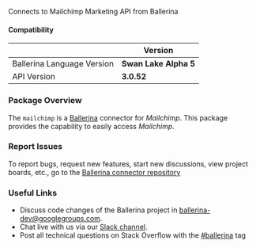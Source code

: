Connects to Mailchimp Marketing API from Ballerina

#### Compatibility
|                               | Version               |
|-------------------------------|-----------------------|
| Ballerina Language Version    | **Swan Lake Alpha 5** |
| API Version                   | **3.0.52**               |

### Package Overview
The `mailchimp` is a [Ballerina](https://ballerina.io/) connector for *Mailchimp*.
This package provides the capability to easily access *Mailchimp*.
### Report Issues
To report bugs, request new features, start new discussions, view project boards, etc., go to the [Ballerina connector repository](https://github.com/ballerina-platform/ballerinax-openapi-connectors)
### Useful Links
- Discuss code changes of the Ballerina project in [ballerina-dev@googlegroups.com](mailto:ballerina-dev@googlegroups.com).
- Chat live with us via our [Slack channel](https://ballerina.io/community/slack/).
- Post all technical questions on Stack Overflow with the [#ballerina](https://stackoverflow.com/questions/tagged/ballerina) tag
